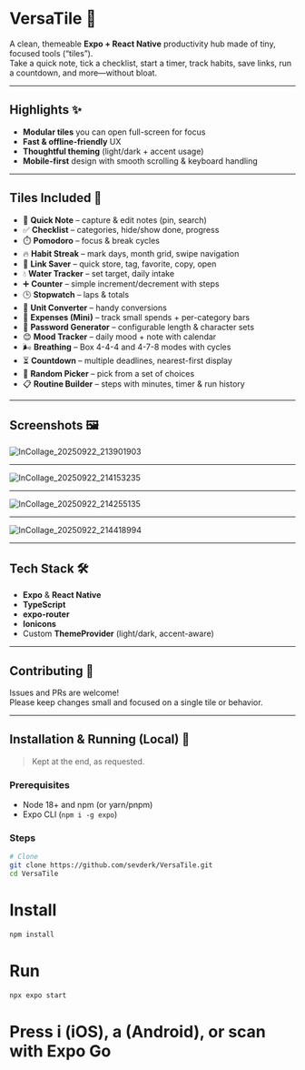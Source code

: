 # VersaTile 🧩

A clean, themeable **Expo + React Native** productivity hub made of tiny, focused tools (“tiles”).  
Take a quick note, tick a checklist, start a timer, track habits, save links, run a countdown, and more—without bloat.

---

## Highlights ✨

- **Modular tiles** you can open full-screen for focus
- **Fast & offline-friendly** UX
- **Thoughtful theming** (light/dark + accent usage)
- **Mobile-first** design with smooth scrolling & keyboard handling

---

## Tiles Included 🧱

- 📝 **Quick Note** – capture & edit notes (pin, search)
- ✅ **Checklist** – categories, hide/show done, progress
- ⏱️ **Pomodoro** – focus & break cycles
- 🔥 **Habit Streak** – mark days, month grid, swipe navigation
- 🔖 **Link Saver** – quick store, tag, favorite, copy, open
- 💧 **Water Tracker** – set target, daily intake
- ➕ **Counter** – simple increment/decrement with steps
- 🕒 **Stopwatch** – laps & totals
- 🔁 **Unit Converter** – handy conversions
- 💸 **Expenses (Mini)** – track small spends + per-category bars
- 🔐 **Password Generator** – configurable length & character sets
- 😊 **Mood Tracker** – daily mood + note with calendar
- 🌬️ **Breathing** – Box 4-4-4 and 4-7-8 modes with cycles
- ⏳ **Countdown** – multiple deadlines, nearest-first display
- 🎲 **Random Picker** – pick from a set of choices
- 📋 **Routine Builder** – steps with minutes, timer & run history

---

## Screenshots 🖼️
![InCollage_20250922_213901903](https://github.com/user-attachments/assets/9fb4e9e5-c89b-42c4-a3c5-fa4d6f9050bf)

---

![InCollage_20250922_214153235](https://github.com/user-attachments/assets/577debc9-b376-4d34-ba86-bfe71c3fdc99)

---

![InCollage_20250922_214255135](https://github.com/user-attachments/assets/4aeb1fd2-6c24-497f-af92-dd5c70ea9afe)

---

![InCollage_20250922_214418994](https://github.com/user-attachments/assets/a0567179-7c6f-4db2-bd87-c70a199874f8)

---

## Tech Stack 🛠️

- **Expo** & **React Native**
- **TypeScript**
- **expo-router**
- **Ionicons**
- Custom **ThemeProvider** (light/dark, accent-aware)

---

## Contributing 🤝

Issues and PRs are welcome!  
Please keep changes small and focused on a single tile or behavior.

---

## Installation & Running (Local) 🚀

> Kept at the end, as requested.

### Prerequisites
- Node 18+ and npm (or yarn/pnpm)
- Expo CLI (`npm i -g expo`)

### Steps
```bash
# Clone
git clone https://github.com/sevderk/VersaTile.git
cd VersaTile
```

# Install
```bash
npm install
```
# Run
```bash
npx expo start
```
# Press i (iOS), a (Android), or scan with Expo Go
